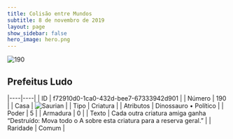 ```yaml
---
title: Colisão entre Mundos
subtitle: 8 de novembro de 2019
layout: page
show_sidebar: false
hero_image: hero.png
---
```


![190](https://cdn.keyforgegame.com/media/card_front/pt/452_190_JXX4492H2M3J_pt.png)

## Prefeitus Ludo

|----|----|
| ID | f72910d0-1ca0-432d-bee7-67333942d901 |
| Número | 190 |
| Casa | ![Saurian](https://archonarcana.com/images/thumb/9/9e/Saurian_P.png/22px-Saurian_P.png "Sauro") |
| Tipo | Criatura |
| Atributos | Dinossauro • Político |
| Poder | 5 |
| Armadura | 0 |
| Texto | Cada outra criatura amiga ganha “Destruído: Mova todo o A sobre esta criatura para a reserva geral.” |
| Raridade | Comum |
